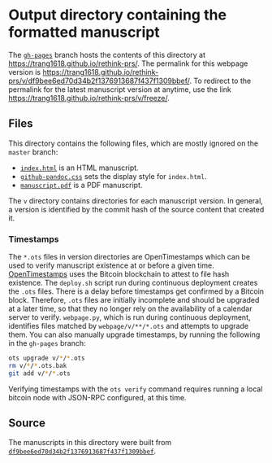 # Output directory containing the formatted manuscript

The [`gh-pages`](https://github.com/trang1618/rethink-prs/tree/gh-pages) branch hosts the contents of this directory at https://trang1618.github.io/rethink-prs/.
The permalink for this webpage version is https://trang1618.github.io/rethink-prs/v/df9bee6ed70d34b2f1376913687f437f1309bbef/.
To redirect to the permalink for the latest manuscript version at anytime, use the link https://trang1618.github.io/rethink-prs/v/freeze/.

## Files

This directory contains the following files, which are mostly ignored on the `master` branch:

+ [`index.html`](index.html) is an HTML manuscript.
+ [`github-pandoc.css`](github-pandoc.css) sets the display style for `index.html`.
+ [`manuscript.pdf`](manuscript.pdf) is a PDF manuscript.

The `v` directory contains directories for each manuscript version.
In general, a version is identified by the commit hash of the source content that created it.

### Timestamps

The `*.ots` files in version directories are OpenTimestamps which can be used to verify manuscript existence at or before a given time.
[OpenTimestamps](https://opentimestamps.org/) uses the Bitcoin blockchain to attest to file hash existence.
The `deploy.sh` script run during continuous deployment creates the `.ots` files.
There is a delay before timestamps get confirmed by a Bitcoin block.
Therefore, `.ots` files are initially incomplete and should be upgraded at a later time, so that they no longer rely on the availability of a calendar server to verify.
`webpage.py`, which is run during continuous deployment, identifies files matched by `webpage/v/**/*.ots` and attempts to upgrade them.
You can also manually upgrade timestamps, by running the following in the `gh-pages` branch:

```sh
ots upgrade v/*/*.ots
rm v/*/*.ots.bak
git add v/*/*.ots
```

Verifying timestamps with the `ots verify` command requires running a local bitcoin node with JSON-RPC configured, at this time.

## Source

The manuscripts in this directory were built from
[`df9bee6ed70d34b2f1376913687f437f1309bbef`](https://github.com/trang1618/rethink-prs/commit/df9bee6ed70d34b2f1376913687f437f1309bbef).
